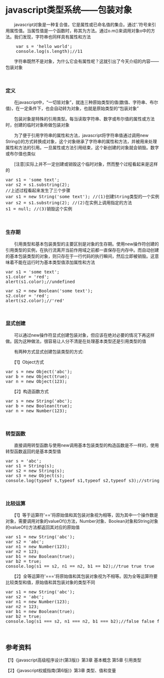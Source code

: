 # javascript类型系统——包装对象

　　javascript对象是一种复合值，它是属性或已命名值的集合。通过'.'符号来引用属性值。当属性值是一个函数时，称其为方法。通过o.m()来调用对象o中的方法。我们发现，字符串也同样具有属性和方法

<div class="cnblogs_code">
<pre>    var s = 'hello world';
    console.log(s.length);//11</pre>
</div>

　　字符串既然不是对象，为什么它会有属性呢？这就引出了今天介绍的内容&mdash;&mdash;包装对象

&nbsp;

### 定义

　　在javascript中，&ldquo;一切皆对象&rdquo;，就连三种原始类型的值(数值、字符串、布尔值)，在一定条件下，也会自动转为对象，也就是原始类型的&ldquo;包装对象&rdquo;

　　包装对象是特殊的引用类型。每当读取字符串、数字或布尔值的属性或方法时，创建的临时对象称做包装对象

　　为了便于引用字符串的属性和方法，javascript将字符串值通过调用new String()的方式转换成对象，这个对象继承了字符串的属性和方法，并被用来处理属性和方法的引用。一旦属性或方法引用结束，这个新创建的对象就会销毁。数字或布尔值也类似

　　[注意]实际上并不一定创建或销毁这个临时对象，然而整个过程看起来是这样的

<div class="cnblogs_code">
<pre>var s1 = 'some text';
var s2 = s1.substring(2);
//上述过程看起来发生了三个步骤
var s1 = new String('some text'); //(1)创建String类型的一个实例  
var s2 = s1.substring(2); //(2)在实例上调用指定的方法
s1 = null; //(3)销毁这个实例</pre>
</div>

&nbsp;

### 生存期

　　引用类型和基本包装类型的主要区别是对象的生存期。使用new操作符创建的引用类型的实例，在执行流离开当前作用域之前都一直保存在内存中。而自动创建的基本包装类型的对象，则只存在于一行代码的执行瞬间，然后立即被销毁。这意味着不能在运行时为基本类型值添加属性和方法

<div class="cnblogs_code">
<pre>var s1 = 'some text';
s1.color = 'red';
alert(s1.color);//undefined</pre>
</div>
<div class="cnblogs_code">
<pre>var s2 = new Boolean('some text');
s2.color = 'red';
alert(s2.color);//'red'</pre>
</div>

&nbsp;

### 显式创建

　　可以通过new操作符显式创建包装对象，但应该在绝对必要的情况下再这样做。因为这种做法，很容易让人分不清是在处理基本类型还是引用类型的值

　　有两种方式显式创建包装类型的方式:

　　【1】Object方式

<div class="cnblogs_code">
<pre>var s = new Object('abc');
var b = new Object(true);
var n = new Object(123);</pre>
</div>

　　【2】构造函数方式

<div class="cnblogs_code">
<pre>var s = new String('abc');
var b = new Boolean(true);
var n = new Number(123);</pre>
</div>

&nbsp;

### 转型函数

　　直接调用转型函数与使用new调用基本包装类型的构造函数是不一样的，使用转型函数返回的是基本类型值

<div class="cnblogs_code">
<pre>var s = 'abc';
var s1 = String(s);
var s2 = new String(s);
var s3 = new Object(s);
console.log(typeof s,typeof s1,typeof s2,typeof s3);//string string object object</pre>
</div>

&nbsp;

### 比较运算

　　【1】等于运算符'=='将原始值和其包装对象视为相等，因为其中一个操作数是对象，需要调用对象的valueOf()方法，Number对象、Boolean对象和String对象的valueOf()方法都返回其对应的原始值

<div class="cnblogs_code">
<pre>var s1 = new String('abc');
var s2 = 'abc';
var n1 = new Number(123);
var n2 = 123;
var b1 = new Boolean(true);
var b2 = true;
console.log(s1 == s2, n1 == n2, b1 == b2);//true true true</pre>
</div>

　　【2】全等运算符'==='将原始值和其包装对象视为不相等。因为全等运算符要比较类型和值，原始值和其包装对象的类型不同

<div class="cnblogs_code">
<pre>var s1 = new String('abc');
var s2 = 'abc';
var n1 = new Number(123);
var n2 = 123;
var b1 = new Boolean(true);
var b2 = true;
console.log(s1 === s2, n1 === n2, b1 === b2);//false false false</pre>
</div>

&nbsp;

## 参考资料

【1】《javascript高级程序设计(第3版)》第3章 基本概念 第5章 引用类型

【2】《javascript权威指南(第6版)》第3章 类型、值和变量

